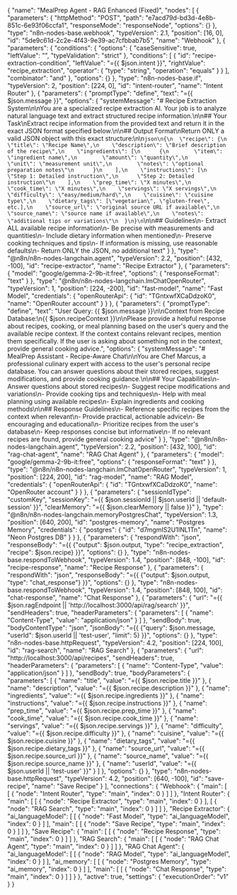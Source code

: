 {
  "name": "MealPrep Agent - RAG Enhanced (Fixed)",
  "nodes": [
    {
      "parameters": {
        "httpMethod": "POST",
        "path": "e7acd79d-bd3d-4e8b-851c-6e93f06ccfa1",
        "responseMode": "responseNode",
        "options": {}
      },
      "type": "n8n-nodes-base.webhook",
      "typeVersion": 2.1,
      "position": [16, 0],
      "id": "5de9c61d-2c2e-4f43-9e39-ac7cfbbab7b5",
      "name": "Webhook"
    },
    {
      "parameters": {
        "conditions": {
          "options": {
            "caseSensitive": true,
            "leftValue": "",
            "typeValidation": "strict"
          },
          "conditions": [
            {
              "id": "recipe-extraction-condition",
              "leftValue": "={{ $json.intent }}",
              "rightValue": "recipe_extraction",
              "operator": {
                "type": "string",
                "operation": "equals"
              }
            }
          ],
          "combinator": "and"
        },
        "options": {}
      },
      "type": "n8n-nodes-base.if",
      "typeVersion": 2,
      "position": [224, 0],
      "id": "intent-router",
      "name": "Intent Router"
    },
    {
      "parameters": {
        "promptType": "define",
        "text": "={{ $json.message }}",
        "options": {
          "systemMessage": "# Recipe Extraction System\n\nYou are a specialized recipe extraction AI. Your job is to analyze natural language text and extract structured recipe information.\n\n## Your Task\nExtract recipe information from the provided text and return it in the exact JSON format specified below.\n\n## Output Format\nReturn ONLY a valid JSON object with this exact structure:\n\n```json\n{\n  \"recipe\": {\n    \"title\": \"Recipe Name\",\n    \"description\": \"Brief description of the recipe\",\n    \"ingredients\": [\n      {\n        \"item\": \"ingredient name\",\n        \"amount\": \"quantity\",\n        \"unit\": \"measurement unit\",\n        \"notes\": \"optional preparation notes\"\n      }\n    ],\n    \"instructions\": [\n      \"Step 1: Detailed instruction\",\n      \"Step 2: Detailed instruction\"\n    ],\n    \"prep_time\": \"X minutes\",\n    \"cook_time\": \"X minutes\",\n    \"servings\": \"X servings\",\n    \"difficulty\": \"easy/medium/hard\",\n    \"cuisine\": \"cuisine type\",\n    \"dietary_tags\": [\"vegetarian\", \"gluten-free\", etc.],\n    \"source_url\": \"original source URL if available\",\n    \"source_name\": \"source name if available\",\n    \"notes\": \"additional tips or variations\"\n  }\n}\n```\n\n## Guidelines\n- Extract ALL available recipe information\n- Be precise with measurements and quantities\n- Include dietary information when mentioned\n- Preserve cooking techniques and tips\n- If information is missing, use reasonable defaults\n- Return ONLY the JSON, no additional text"
        }
      },
      "type": "@n8n/n8n-nodes-langchain.agent",
      "typeVersion": 2.2,
      "position": [432, -100],
      "id": "recipe-extractor",
      "name": "Recipe Extractor"
    },
    {
      "parameters": {
        "model": "google/gemma-2-9b-it:free",
        "options": {
          "responseFormat": "text"
        }
      },
      "type": "@n8n/n8n-nodes-langchain.lmChatOpenRouter",
      "typeVersion": 1,
      "position": [224, -200],
      "id": "fast-model",
      "name": "Fast Model",
      "credentials": {
        "openRouterApi": {
          "id": "TGntxwfXCaDdzoK0",
          "name": "OpenRouter account"
        }
      }
    },
    {
      "parameters": {
        "promptType": "define",
        "text": "User Query: {{ $json.message }}\n\nContext from Recipe Database:\n{{ $json.recipeContext }}\n\nPlease provide a helpful response about recipes, cooking, or meal planning based on the user's query and the available recipe context. If the context contains relevant recipes, mention them specifically. If the user is asking about something not in the context, provide general cooking advice.",
        "options": {
          "systemMessage": "# MealPrep Assistant - Recipe-Aware Chat\n\nYou are Chef Marcus, a professional culinary expert with access to the user's personal recipe database. You can answer questions about their stored recipes, suggest modifications, and provide cooking guidance.\n\n## Your Capabilities\n- Answer questions about stored recipes\n- Suggest recipe modifications and variations\n- Provide cooking tips and techniques\n- Help with meal planning using available recipes\n- Explain ingredients and cooking methods\n\n## Response Guidelines\n- Reference specific recipes from the context when relevant\n- Provide practical, actionable advice\n- Be encouraging and educational\n- Prioritize recipes from the user's database\n- Keep responses concise but informative\n- If no relevant recipes are found, provide general cooking advice"
        }
      },
      "type": "@n8n/n8n-nodes-langchain.agent",
      "typeVersion": 2.2,
      "position": [432, 100],
      "id": "rag-chat-agent",
      "name": "RAG Chat Agent"
    },
    {
      "parameters": {
        "model": "google/gemma-2-9b-it:free",
        "options": {
          "responseFormat": "text"
        }
      },
      "type": "@n8n/n8n-nodes-langchain.lmChatOpenRouter",
      "typeVersion": 1,
      "position": [224, 200],
      "id": "rag-model",
      "name": "RAG Model",
      "credentials": {
        "openRouterApi": {
          "id": "TGntxwfXCaDdzoK0",
          "name": "OpenRouter account"
        }
      }
    },
    {
      "parameters": {
        "sessionIdType": "customKey",
        "sessionKey": "={{ $json.sessionId || $json.userId || 'default-session' }}",
        "clearMemory": "={{ $json.clearMemory || false }}"
      },
      "type": "@n8n/n8n-nodes-langchain.memoryPostgresChat",
      "typeVersion": 1.3,
      "position": [640, 200],
      "id": "postgres-memory",
      "name": "Postgres Memory",
      "credentials": {
        "postgres": {
          "id": "d7mgmIS2U1INL1Tn",
          "name": "Neon Postgres DB"
        }
      }
    },
    {
      "parameters": {
        "respondWith": "json",
        "responseBody": "={{ {\"output\": $json.output, \"type\": \"recipe_extraction\", \"recipe\": $json.recipe} }}",
        "options": {}
      },
      "type": "n8n-nodes-base.respondToWebhook",
      "typeVersion": 1.4,
      "position": [848, -100],
      "id": "recipe-response",
      "name": "Recipe Response"
    },
    {
      "parameters": {
        "respondWith": "json",
        "responseBody": "={{ {\"output\": $json.output, \"type\": \"chat_response\"} }}",
        "options": {}
      },
      "type": "n8n-nodes-base.respondToWebhook",
      "typeVersion": 1.4,
      "position": [848, 100],
      "id": "chat-response",
      "name": "Chat Response"
    },
    {
      "parameters": {
        "url": "={{ $json.ragEndpoint || 'http://localhost:3000/api/rag/search' }}",
        "sendHeaders": true,
        "headerParameters": {
          "parameters": [
            {
              "name": "Content-Type",
              "value": "application/json"
            }
          ]
        },
        "sendBody": true,
        "bodyContentType": "json",
        "jsonBody": "={{ {\"query\": $json.message, \"userId\": $json.userId || 'test-user', \"limit\": 5} }}",
        "options": {}
      },
      "type": "n8n-nodes-base.httpRequest",
      "typeVersion": 4.2,
      "position": [224, 100],
      "id": "rag-search",
      "name": "RAG Search"
    },
    {
      "parameters": {
        "url": "http://localhost:3000/api/recipes",
        "sendHeaders": true,
        "headerParameters": {
          "parameters": [
            {
              "name": "Content-Type",
              "value": "application/json"
            }
          ]
        },
        "sendBody": true,
        "bodyParameters": {
          "parameters": [
            {
              "name": "title",
              "value": "={{ $json.recipe.title }}"
            },
            {
              "name": "description",
              "value": "={{ $json.recipe.description }}"
            },
            {
              "name": "ingredients",
              "value": "={{ $json.recipe.ingredients }}"
            },
            {
              "name": "instructions",
              "value": "={{ $json.recipe.instructions }}"
            },
            {
              "name": "prep_time",
              "value": "={{ $json.recipe.prep_time }}"
            },
            {
              "name": "cook_time",
              "value": "={{ $json.recipe.cook_time }}"
            },
            {
              "name": "servings",
              "value": "={{ $json.recipe.servings }}"
            },
            {
              "name": "difficulty",
              "value": "={{ $json.recipe.difficulty }}"
            },
            {
              "name": "cuisine",
              "value": "={{ $json.recipe.cuisine }}"
            },
            {
              "name": "dietary_tags",
              "value": "={{ $json.recipe.dietary_tags }}"
            },
            {
              "name": "source_url",
              "value": "={{ $json.recipe.source_url }}"
            },
            {
              "name": "source_name",
              "value": "={{ $json.recipe.source_name }}"
            },
            {
              "name": "userId",
              "value": "={{ $json.userId || 'test-user' }}"
            }
          ]
        },
        "options": {}
      },
      "type": "n8n-nodes-base.httpRequest",
      "typeVersion": 4.2,
      "position": [640, -100],
      "id": "save-recipe",
      "name": "Save Recipe"
    }
  ],
  "connections": {
    "Webhook": {
      "main": [
        [
          {
            "node": "Intent Router",
            "type": "main",
            "index": 0
          }
        ]
      ]
    },
    "Intent Router": {
      "main": [
        [
          {
            "node": "Recipe Extractor",
            "type": "main",
            "index": 0
          }
        ],
        [
          {
            "node": "RAG Search",
            "type": "main",
            "index": 0
          }
        ]
      ]
    },
    "Recipe Extractor": {
      "ai_languageModel": [
        [
          {
            "node": "Fast Model",
            "type": "ai_languageModel",
            "index": 0
          }
        ]
      ],
      "main": [
        [
          {
            "node": "Save Recipe",
            "type": "main",
            "index": 0
          }
        ]
      ]
    },
    "Save Recipe": {
      "main": [
        [
          {
            "node": "Recipe Response",
            "type": "main",
            "index": 0
          }
        ]
      ]
    },
    "RAG Search": {
      "main": [
        [
          {
            "node": "RAG Chat Agent",
            "type": "main",
            "index": 0
          }
        ]
      ]
    },
    "RAG Chat Agent": {
      "ai_languageModel": [
        [
          {
            "node": "RAG Model",
            "type": "ai_languageModel",
            "index": 0
          }
        ]
      ],
      "ai_memory": [
        [
          {
            "node": "Postgres Memory",
            "type": "ai_memory",
            "index": 0
          }
        ]
      ],
      "main": [
        [
          {
            "node": "Chat Response",
            "type": "main",
            "index": 0
          }
        ]
      ]
    }
  },
  "active": true,
  "settings": {
    "executionOrder": "v1"
  }
}
